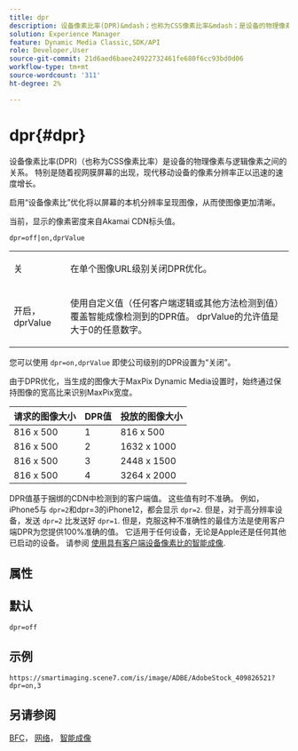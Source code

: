 ```yaml
---
title: dpr
description: 设备像素比率(DPR)&mdash；也称为CSS像素比率&mdash；是设备的物理像素与逻辑像素之间的关系。
solution: Experience Manager
feature: Dynamic Media Classic,SDK/API
role: Developer,User
source-git-commit: 21d6aed6baee24922732461fe680f6cc93bd0d06
workflow-type: tm+mt
source-wordcount: '311'
ht-degree: 2%

---
```


# dpr{#dpr}

设备像素比率(DPR)（也称为CSS像素比率）是设备的物理像素与逻辑像素之间的关系。 特别是随着视网膜屏幕的出现，现代移动设备的像素分辨率正以迅速的速度增长。

启用“设备像素比”优化将以屏幕的本机分辨率呈现图像，从而使图像更加清晰。

当前，显示的像素密度来自Akamai CDN标头值。

`dpr=off|on,dprValue`

<table id="simpletable_4CB26F72A56D4515B767C303F8E8A1CF"> 
 <tr class="strow"> 
  <td class="stentry"> <p> <span class="codeph"> <span class="varname"> 关 </span> </span> </p> </td> 
  <td class="stentry"> <p>在单个图像URL级别关闭DPR优化。 </p> </td> 
 </tr> 
 <tr class="strow"> 
  <td class="stentry"> <p> <span class="codeph"> <span class="varname"> 开启，dprValue </span> </span> </p> </td> 
  <td class="stentry"> <p>使用自定义值（任何客户端逻辑或其他方法检测到值）覆盖智能成像检测到的DPR值。 dprValue的允许值是大于0的任意数字。 </p> </td> 
 </tr> 
</table>


您可以使用 `dpr=on,dprValue` 即使公司级别的DPR设置为“关闭”。

由于DPR优化，当生成的图像大于MaxPix Dynamic Media设置时，始终通过保持图像的宽高比来识别MaxPix宽度。

| 请求的图像大小 | DPR值 | 投放的图像大小 |
|-|-|-|
| 816 x 500 | 1 | 816 x 500 |
| 816 x 500 | 2 | 1632 x 1000 |
| 816 x 500 | 3 | 2448 x 1500 |
| 816 x 500 | 4 | 3264 x 2000 |

DPR值基于捆绑的CDN中检测到的客户端值。 这些值有时不准确。 例如，iPhone5与 `dpr=2`和dpr=3的iPhone12，都会显示 `dpr=2`. 但是，对于高分辨率设备，发送 `dpr=2` 比发送好 `dpr=1`. 但是，克服这种不准确性的最佳方法是使用客户端DPR为您提供100%准确的值。 它适用于任何设备，无论是Apple还是任何其他已启动的设备。 请参阅 [使用具有客户端设备像素比的智能成像](https://experienceleague.adobe.com/docs/experience-manager-cloud-service/content/assets/dynamicmedia/client-side-dpr.html?lang=en).

## 属性



## 默认

`dpr=off`


## 示例

`https://smartimaging.scene7.com/is/image/ADBE/AdobeStock_409826521?dpr=on,3`


## 另请参阅

[BFC](/help/aem-is-ir-api/is-api/http-ref/image-serving-api-ref/c-http-protocol-reference/c-command-reference/r-bfc.md)， [网络](/help/aem-is-ir-api/is-api/http-ref/image-serving-api-ref/c-http-protocol-reference/c-command-reference/r-network.md)， [智能成像](https://experienceleague.adobe.com/docs/experience-manager-cloud-service/content/assets/dynamicmedia/imaging-faq.html?lang=en)